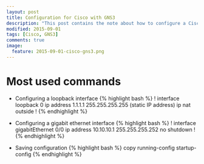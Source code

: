 ```yaml
---
layout: post
title: Configuration for Cisco with GNS3
description: "This post contains the note about how to configure a Cisco c7200 router with GNS3."
modified: 2015-09-01
tags: [Cisco, GNS3]
comments: true
image:
  feature: 2015-09-01-cisco-gns3.png
---
```


# Most used commands

* Configuring a loopback interface
{% highlight bash %}
!
interface loopback 0
ip address 1.1.1.1 255.255.255.255 (static IP address)
ip nat outside
!
{% endhighlight %}

* Configuring a gigabit ethernet interface
{% highlight bash %}
!
interface gigabitEthernet 0/0
ip address 10.10.10.1 255.255.255.252
no shutdown
!
{% endhighlight %}

* Saving configuration
{% highlight bash %}
copy running-config startup-config
{% endhighlight %}